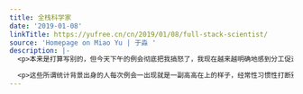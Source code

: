 ```yaml
---
title: 全栈科学家
date: '2019-01-08'
linkTitle: https://yufree.cn/cn/2019/01/08/full-stack-scientist/
source: 'Homepage on Miao Yu | 于淼 '
description: |-
  <p>本来是打算写别的，但今天下午的例会彻底把我搞怒了，我现在越来越明确地感到分工促进效率这句话在科研中是多么扯淡的事了。我在去年总结中提到不喜欢进取心强的人，其实有点一棒子打翻一船人了，也不用猜了，说白了就是西奈山这边的两个AP，一个P开头纽约城市大学毕业的，一个A开头哥大毕业的，我说的是名字。这二位有个共同点，都是所谓搞数据的统计学家。坦白说，从这二位的报告上我看不到任何闪光点，接触几次后更是再也不想打交道了。问题有两个，一个是目中无人，一个是外强中干。没有第二个其实我能接受第一个。</p>

  <p>这些所谓统计背景出身的人每次例会一出现就是一副高高在上的样子，经常性习惯性打断别人说话，然而我不能接受的是满嘴“bull shit”去否定别人的研究且理由根本站不住脚。我统计学是纯外行，但我从来都是鼓励更多实验学科出来的坑主学一些统计学的概念与思想来解决实际问题，不过窃以为统计学纯理论的发展已经脱离实际了。不，确切说是实际问题的复杂性已经不能考虑理论上的精巧了。这二位显然是没受过实验室训练还装自己受过训练，拿块芯片去讲批次效应自己还只是个合作者，二代测序都预备过气了。另一位满嘴模拟数据
---
```

